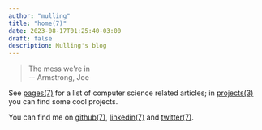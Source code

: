 ```yaml
---
author: "mulling"
title: "home(7)"
date: 2023-08-17T01:25:40-03:00
draft: false
description: Mulling's blog
---
```


> The mess we're in<br><span class="quote"> -- Armstrong, Joe</span>

See [pages(7)](/pages) for a list of computer science related articles; in [projects(3)](/projects) you can find some cool projects.

You can find me on [github(7)](https://github.com/mulling), [linkedin(7)](https://linkedin.com/in/mulling) and [twitter(7)](https://twitter.com/coredumpie).
